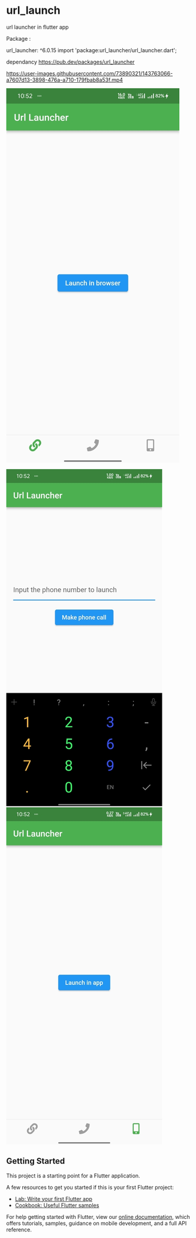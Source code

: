 # url_launch

url launcher in flutter app



Package :

url_launcher: ^6.0.15
import 'package:url_launcher/url_launcher.dart';


dependancy
https://pub.dev/packages/url_launcher


https://user-images.githubusercontent.com/73890321/143763066-a7607d13-3898-476a-a710-179fbab8a53f.mp4



![CHEESE!](screenshot/browser1.jpg)


![CHEESE!](screenshot/phone1.jpg)  ![CHEESE!](screenshot/insideapp1.jpg)

## Getting Started

This project is a starting point for a Flutter application.

A few resources to get you started if this is your first Flutter project:

- [Lab: Write your first Flutter app](https://flutter.dev/docs/get-started/codelab)
- [Cookbook: Useful Flutter samples](https://flutter.dev/docs/cookbook)

For help getting started with Flutter, view our
[online documentation](https://flutter.dev/docs), which offers tutorials,
samples, guidance on mobile development, and a full API reference.
